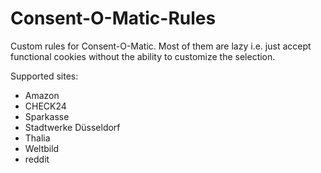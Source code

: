 # Consent-O-Matic-Rules
Custom rules for Consent-O-Matic. Most of them are lazy i.e. just accept functional cookies without the ability to customize the selection.

Supported sites:
* Amazon
* CHECK24
* Sparkasse
* Stadtwerke Düsseldorf
* Thalia
* Weltbild
* reddit
